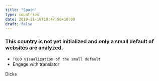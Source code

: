 ```yaml
---
title: "Spain"
type: countries
date: 2018-11-19T10:47:58+10:00
draft: false
---
```


### This country is not yet initialized and only a small default of websites are analyzed.

* `TODO visualization of the small default`
* Engage with translator
































Dicks
